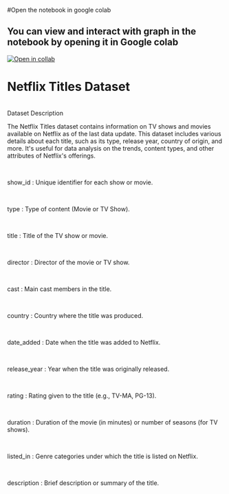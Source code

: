 #Open the notebook in google colab

<h2>You can view and interact with graph in the notebook by opening it in Google colab</h2>

[![Open in collab](https://research,google.com/assests/colab-badge.svg)](https://githubtocolab.com/Vinit-joshi2/Netflix-Shows-EDA/blob/main/Netflix_Shows___EDA.ipynb)


<h1>Netflix Titles Dataset</h1> <br>
Dataset Description
<p>
The Netflix Titles dataset contains information on TV shows and movies available on Netflix as of the last data update. This dataset includes various details about each title, such as its type, release year, country of origin, and more. It's useful for data analysis on the trends, content types, and other attributes of Netflix's offerings.</p> <br>



<p> show_id :	Unique identifier for each show or movie.</p> <br>
<p>type	: Type of content (Movie or TV Show).</p> <br>
<p>title :	Title of the TV show or movie.</p> <br>
<p>director : 	Director of the movie or TV show.</p> <br>
<p>cast :	Main cast members in the title.</p> <br>
<p>country : Country where the title was produced.</p> <br>
<p>date_added :	Date when the title was added to Netflix.</p> <br>
<p>release_year : 	Year when the title was originally released.</p> <br>
<p>rating : Rating given to the title (e.g., TV-MA, PG-13).</p> <br>
<p>duration :	Duration of the movie (in minutes) or number of seasons (for TV shows).</p> <br>
<p>listed_in :	Genre categories under which the title is listed on Netflix.</p> <br>
<p>description :	Brief description or summary of the title.</p> <br>





